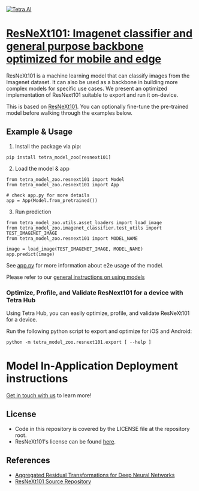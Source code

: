 [![Tetra AI](https://tetra.ai/img/logo.svg)](https://tetra.ai/)

# [ResNeXt101: Imagenet classifier and general purpose backbone optimized for mobile and edge](https://tetraai.com/model-zoo/resnext101)

ResNeXt101 is a machine learning model that can classify images from the Imagenet dataset.
It can also be used as a backbone in building more complex models for specific use cases.
We present an optimized implementation of ResNext101 suitable to export and run it on-device.

This is based on [ResNeXt101](https://github.com/pytorch/vision/blob/main/torchvision/models/resnet.py). You can optionally
fine-tune the pre-trained model before walking through the examples below.

## Example & Usage

1. Install the package via pip:
```
pip install tetra_model_zoo[resnext101]
```

2. Load the model & app
```
from tetra_model_zoo.resnext101 import Model
from tetra_model_zoo.resnext101 import App

# check app.py for more details
app = App(Model.from_pretrained())
```

3. Run prediction
```
from tetra_model_zoo.utils.asset_loaders import load_image
from tetra_model_zoo.imagenet_classifier.test_utils import TEST_IMAGENET_IMAGE
from tetra_model_zoo.resnext101 import MODEL_NAME

image = load_image(TEST_IMAGENET_IMAGE, MODEL_NAME)
app.predict(image)
```

See [app.py](../video_classifier/app.py#L137) for more information about e2e usage of the model.

Please refer to our [general instructions on using models](../../#tetra-model-zoo)

### Optimize, Profile, and Validate ResNext101 for a device with Tetra Hub
Using Tetra Hub, you can easily optimize, profile, and validate ResNeXt101 for a device.

Run the following python script to export and optimize for iOS and Android:
```
python -m tetra_model_zoo.resnext101.export [ --help ]
```

# Model In-Application Deployment instructions
<a href="mailto:support@tetra.ai?subject=Request Access for Tetra Hub&body=Interest in using ResNeXt101 in model zoo for deploying on-device.">Get in touch with us</a> to learn more!

## License
- Code in this repository is covered by the LICENSE file at the repository root.
- ResNeXt101's license can be found [here](https://github.com/pytorch/vision/blob/main/LICENSE).

## References
* [Aggregated Residual Transformations for Deep Neural Networks](https://arxiv.org/abs/1611.05431)
* [ResNeXt101 Source Repository](https://github.com/pytorch/vision/blob/main/torchvision/models/resnet.py)
